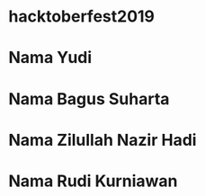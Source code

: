 # hacktoberfest2019
# Nama Yudi
# Nama Bagus Suharta
# Nama Zilullah Nazir Hadi
# Nama Rudi Kurniawan
